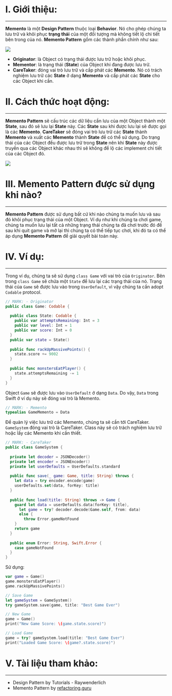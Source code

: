 # I. Giới thiệu:

-----


**Memento** là một **Design Pattern** thuộc loại **Behavior**. Nó cho phép chúng ta lưu trữ và khôi phục **trạng thái** của một đối tượng mà không tiết lộ chi tiết bên trong của nó.
**Memento Pattern** gồm các thành phần chính như sau:

![](https://images.viblo.asia/6f5ad7fc-a5ee-4ece-8245-a32d31ab82a6.png)
- **Originator**: là Object có trạng thái được lưu trữ hoặc khôi phục.
- **Mementor**: là trạng thái (**State**) của Object khi đang được lưu trữ.
- **CareTaker**: đóng vai trò lưu trữ và cấp phát các **Memento**. Nó có trách nghiệm lưu trữ các **State** ở dạng **Memento** và cấp phát các **State** cho các Object khi cần.

# II. Cách thức hoạt động:

-----


**Memento Pattern** sẽ cấu trúc các dữ liệu cần lưu của một Object thành một **State**, sau đó sẽ lưu lại **State** này. Các **State** sau khi được lưu lại sẽ được gọi là các **Memento**. **CareTaker** sẽ đóng vai trò lưu trữ các **State** thành **Memento** và xuất các **Memento** thành **State** để có thể sử dụng. Do trạng thái của các Object đều được lưu trữ trong **State** nên khi **State** này được truyền qua các Object khác nhau thì sẽ không để lộ các implement chi tiết của các Object đó.

![](https://images.viblo.asia/13513633-dd4b-41d3-bc4d-3ffc36748caa.png)

# III. Memento Pattern được sử dụng khi nào?

-----


**Memento Pattern** được sử dụng bất cứ khi nào chúng ta muốn lưu và sau đó khôi phục trạng thái của một Object. Ví dụ như khi chúng ta chơi game, chúng ta muốn lưu lại tất cả những trạng thái chúng ta đã chơi trước đó để sau khi quit game và mở lại thì chúng ta có thể tiếp tục chơi, khi đó ta có thể áp dụng **Memento Pattern** để giải quyết bài toán này.

# IV. Ví dụ:

-----


Trong ví dụ, chúng ta sẽ sử dụng `class Game` với vai trò của `Originator`. Bên trong `class Game` sẽ chứa một `State` để lưu lại các trạng thái của nó. Trạng thái của `Game` sẽ được lưu vào trong `UserDefault`, vì vậy chúng ta cần adopt `Codable` protocol.
```swift
// MARK: - Originator
public class Game: Codable {
  
  public class State: Codable {
    public var attemptsRemaining: Int = 3
    public var level: Int = 1
    public var score: Int = 0
  }
  public var state = State()
  
  public func rackUpMassivePoints() {
    state.score += 9002
  }
  
  public func monstersEatPlayer() {
    state.attemptsRemaining -= 1
  }
}
```

Object `Game` sẽ được lưu vào `UserDefault` ở dạng `Data`. Do vậy, `Data` trong Swift ở ví dụ này sẽ đóng vai trò là Memento.
```swift
// MARK: - Memento
typealias GameMemento = Data
```

Để quản lý việc lưu trữ các Memento, chúng ta sẽ cần tới CareTaker. `GameSystem` đóng vai trò là CareTaker. Class này sẽ có trách nghiệm lưu trữ hoặc lấy các Memento khi cần thiết.
```swift
// MARK: - CareTaker
public class GameSystem {
  
  private let decoder = JSONDecoder()
  private let encoder = JSONEncoder()
  private let userDefaults = UserDefaults.standard
  
  public func save(_ game: Game, title: String) throws {
    let data = try encoder.encode(game)
    userDefaults.set(data, forKey: title)
  }
  
  public func load(title: String) throws -> Game {
    guard let data = userDefaults.data(forKey: title),
      let game = try? decoder.decode(Game.self, from: data)
      else {
        throw Error.gameNotFound
    }
    return game
  }
  
  public enum Error: String, Swift.Error {
    case gameNotFound
  }
}
```

Sử dụng:
```swift
var game = Game()
game.monstersEatPlayer()
game.rackUpMassivePoints()

// Save Game
let gameSystem = GameSystem()
try gameSystem.save(game, title: "Best Game Ever")

// New Game
game = Game()
print("New Game Score: \(game.state.score)")

// Load Game
game = try? gameSystem.load(title: "Best Game Ever")
print("Loaded Game Score: \(game?.state.score)")
```

# V. Tài liệu tham khảo:

-----


- Design Pattern by Tutorials - Raywenderlich
- Memento Pattern by [refactoring.guru](https://refactoring.guru/design-patterns/memento)